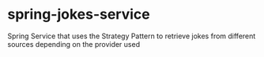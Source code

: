 # spring-jokes-service
Spring Service that uses the Strategy Pattern to retrieve jokes from different sources depending on the provider used
